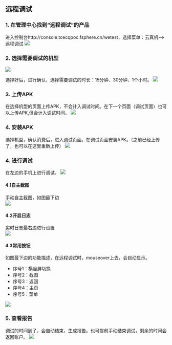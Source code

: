## 远程调试

### 1. 在管理中心找到“远程调试”的产品 
进入控制台http://console.tcecqpoc.fsphere.cn/wetest，选择菜单：云真机-->远程调试
![](http://imgcache.tcecqpoc.fsphere.cn/image/mc.qcloudimg.com/static/img/4bc1f46fbce3e27673451f7ba3666ef0/xzcd.png)

### 2. 选择需要调试的机型

![](http://imgcache.tcecqpoc.fsphere.cn/image/mc.qcloudimg.com/static/img/c14efaaefa504f666db0fd06f773756c/xzsj.png)

选择好后，进行确认，选择需要调试的时长：15分钟、30分钟、1个小时。
![](http://imgcache.tcecqpoc.fsphere.cn/image/mc.qcloudimg.com/static/img/03ffee3752a9d4bc1b090c471a168819/qzxf.png)

### 3. 上传APK
在选择机型的页面上传APK，不会计入调试时间。在下一个页面（调试页面）也可以上传APK,但会计入调试时间。
![](http://imgcache.tcecqpoc.fsphere.cn/image/mc.qcloudimg.com/static/img/5f05d3b99e251ebfba41a1d140f5c6dc/wsc.png)



### 4. 安装APK

选择机型，确认消费后，进入调试页面。在调试页面安装APK。（之前已经上传了，也可以在这里重新上传）
![](http://imgcache.tcecqpoc.fsphere.cn/image/mc.qcloudimg.com/static/img/6812bd5bb1e2c6f64e173f4c08e0ebb0/image.png)

### 4. 进行调试
在左边的手机上进行调试。
![](http://imgcache.tcecqpoc.fsphere.cn/image/mc.qcloudimg.com/static/img/70b76850dfea7ef6cca8ace927141384/tiaos.png)
#### 4.1自主截图
手动自主截图，如图最下边  
![](http://imgcache.tcecqpoc.fsphere.cn/image/mc.qcloudimg.com/static/img/413a2275a2ae4a582ccebb10ebb985ad/jietu.png)
#### 4.2开启日志  
实时日志最右边进行设置  
![](http://imgcache.tcecqpoc.fsphere.cn/image/mc.qcloudimg.com/static/img/2d0b56526bebde68b40cbc2edd08169c/kqrz.png)
#### 4.3常用按钮

如图最下边的功能描述，在远程调试时，mouseover上去，会自动显示。 


- 序号1：横竖屏切换
- 序号2：截图
- 序号3：返回
- 序号4：主页
- 序号5：菜单

![](http://imgcache.tcecqpoc.fsphere.cn/image/mc.qcloudimg.com/static/img/d50e9e3b111b189cac4573bed01be022/xuhao.png)



### 5. 查看报告

调试的时间到了，会自动结束，生成报告。也可提前手动结束调试，剩余的时间会返回账户。
![](http://imgcache.tcecqpoc.fsphere.cn/image/mc.qcloudimg.com/static/img/a89e1b9daa4501d52ffc2ecb0b77bd26/bg.png)



